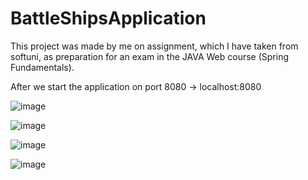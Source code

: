 # BattleShipsApplication
This project was made by me on assignment, which I have taken from softuni, as preparation for an exam in the JAVA Web course (Spring Fundamentals).

After we start the application on port 8080 -> localhost:8080

![image](https://user-images.githubusercontent.com/104733258/199093067-eed25818-f4d3-478f-afa2-1b13a387016b.png)

![image](https://user-images.githubusercontent.com/104733258/199093635-d2d1981f-c343-433c-8581-b7ddb5eebd2a.png)

![image](https://user-images.githubusercontent.com/104733258/199093661-bf1525c8-c8f6-4a31-8fcd-47354ebed115.png)

![image](https://user-images.githubusercontent.com/104733258/199093732-0391bc38-26aa-4e4a-89fd-482215993c42.png)


